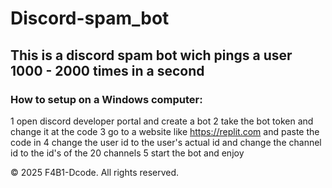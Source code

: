 # Discord-spam_bot

## This is a discord spam bot wich pings a user 1000 - 2000 times in a second 

### How to setup on a Windows computer:
1 open discord developer portal and create a bot
2 take the bot token and change it at the code 
3 go to a website like https://replit.com and paste the code in
4 change the user id to the user's actual id and change the channel id to the id's of the 20 channels
5 start the bot and enjoy

© 2025 F4B1-Dcode. All rights reserved.
